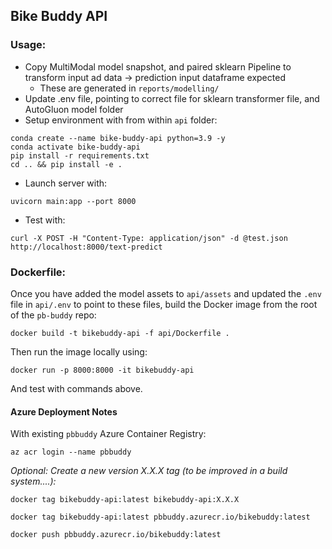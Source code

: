 ## Bike Buddy API

### Usage:

- Copy MultiModal model snapshot, and paired sklearn Pipeline to transform input ad data -> prediction input dataframe expected
    - These are generated in `reports/modelling/`
- Update .env file, pointing to correct file for sklearn transformer file, and AutoGluon model folder
- Setup environment with from within `api` folder:

```
conda create --name bike-buddy-api python=3.9 -y
conda activate bike-buddy-api
pip install -r requirements.txt
cd .. && pip install -e .
```
- Launch server with:

```
uvicorn main:app --port 8000
```

- Test with:

```
curl -X POST -H "Content-Type: application/json" -d @test.json http://localhost:8000/text-predict
```

### Dockerfile:

Once you have added the model assets to `api/assets` and updated the `.env` file in `api/.env` to point to these files, build the Docker image from the root of the `pb-buddy` repo:

```
docker build -t bikebuddy-api -f api/Dockerfile .
```

Then run the image locally using:

```
docker run -p 8000:8000 -it bikebuddy-api
```

And test with commands above.

#### Azure Deployment Notes

With existing `pbbuddy` Azure Container Registry:

`az acr login --name pbbuddy`

*Optional: Create a new version X.X.X tag (to be improved in a build system....):*

`docker tag bikebuddy-api:latest bikebuddy-api:X.X.X`

`docker tag bikebuddy-api:latest pbbuddy.azurecr.io/bikebuddy:latest`

`docker push pbbuddy.azurecr.io/bikebuddy:latest`



